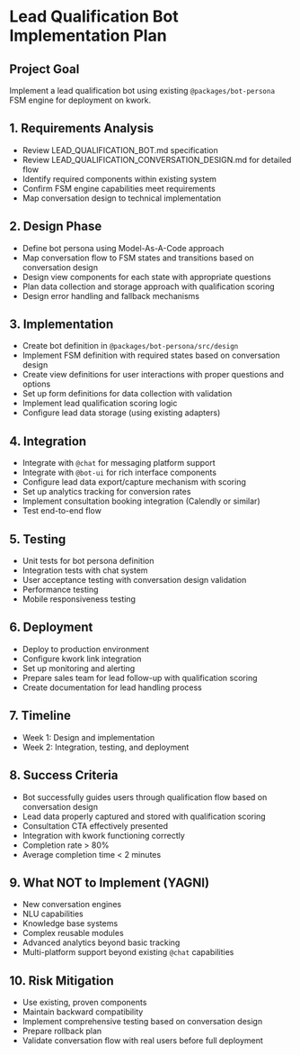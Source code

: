 # Lead Qualification Bot Implementation Plan

## Project Goal
Implement a lead qualification bot using existing `@packages/bot-persona` FSM engine for deployment on kwork.

## 1. Requirements Analysis
- Review LEAD_QUALIFICATION_BOT.md specification
- Review LEAD_QUALIFICATION_CONVERSATION_DESIGN.md for detailed flow
- Identify required components within existing system
- Confirm FSM engine capabilities meet requirements
- Map conversation design to technical implementation

## 2. Design Phase
- Define bot persona using Model-As-A-Code approach
- Map conversation flow to FSM states and transitions based on conversation design
- Design view components for each state with appropriate questions
- Plan data collection and storage approach with qualification scoring
- Design error handling and fallback mechanisms

## 3. Implementation
- Create bot definition in `@packages/bot-persona/src/design`
- Implement FSM definition with required states based on conversation design
- Create view definitions for user interactions with proper questions and options
- Set up form definitions for data collection with validation
- Implement lead qualification scoring logic
- Configure lead data storage (using existing adapters)

## 4. Integration
- Integrate with `@chat` for messaging platform support
- Integrate with `@bot-ui` for rich interface components
- Configure lead data export/capture mechanism with scoring
- Set up analytics tracking for conversion rates
- Implement consultation booking integration (Calendly or similar)
- Test end-to-end flow

## 5. Testing
- Unit tests for bot persona definition
- Integration tests with chat system
- User acceptance testing with conversation design validation
- Performance testing
- Mobile responsiveness testing

## 6. Deployment
- Deploy to production environment
- Configure kwork link integration
- Set up monitoring and alerting
- Prepare sales team for lead follow-up with qualification scoring
- Create documentation for lead handling process

## 7. Timeline
- Week 1: Design and implementation
- Week 2: Integration, testing, and deployment

## 8. Success Criteria
- Bot successfully guides users through qualification flow based on conversation design
- Lead data properly captured and stored with qualification scoring
- Consultation CTA effectively presented
- Integration with kwork functioning correctly
- Completion rate > 80%
- Average completion time < 2 minutes

## 9. What NOT to Implement (YAGNI)
- New conversation engines
- NLU capabilities  
- Knowledge base systems
- Complex reusable modules
- Advanced analytics beyond basic tracking
- Multi-platform support beyond existing `@chat` capabilities

## 10. Risk Mitigation
- Use existing, proven components
- Maintain backward compatibility
- Implement comprehensive testing based on conversation design
- Prepare rollback plan
- Validate conversation flow with real users before full deployment